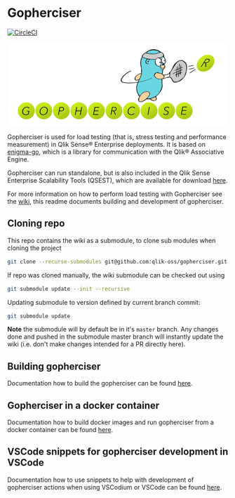 # Gopherciser

[![CircleCI](https://circleci.com/gh/qlik-oss/gopherciser.svg?style=svg)](https://circleci.com/gh/qlik-oss/gopherciser)

![Gopherciser logo](docs/images/logo.png)

Gopherciser is used for load testing (that is, stress testing and performance measurement) in Qlik Sense® Enterprise deployments. It is based on [enigma-go](https://github.com/qlik-oss/enigma-go), which is a library for communication with the Qlik® Associative Engine. 

Gopherciser can run standalone, but is also included in the Qlik Sense Enterprise Scalability Tools (QSEST), which are available for download [here](https://community.qlik.com/t5/Qlik-Scalability/Qlik-Sense-Enterprise-Scalability-Tools/gpm-p/1579916).

For more information on how to perform load testing with Gopherciser see the [wiki](https://github.com/qlik-oss/gopherciser/wiki/introduction), this readme documents building and development of gopherciser.

## Cloning repo

This repo contains the wiki as a submodule, to clone sub modules when cloning the project 

```bash
git clone --recurse-submodules git@github.com:qlik-oss/gopherciser.git
```

If repo was cloned manually, the wiki submodule can be checked out using

```bash
git submodule update --init --recursive
```

Updating submodule to version defined by current branch commit:

```bash
git submodule update
```

**Note**  the submodule will by default be in it's `master` branch. Any changes done and pushed in the submodule master branch will instantly update the wiki (i.e. don't make changes intended for a PR directly here).

## Building gopherciser

Documentation how to build the gopherciser can be found [here](./docs/dev/building.md).

## Gopherciser in a docker container

Documentation how to build docker images and run gopherciser from a docker container can be found [here](./docs/dev/docker.md).

## VSCode snippets for gopherciser development in VSCode

Documentation how to use snippets to help with development of gopherciser actions when using VSCodium or VSCode can be found [here](./docs/vscode/Readme.md).

